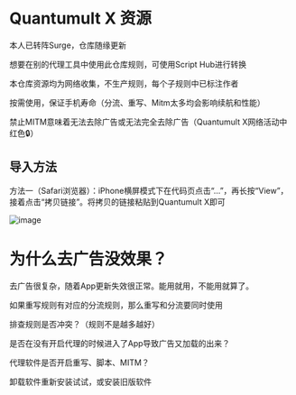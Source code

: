 # Quantumult X 资源
本人已转阵Surge，仓库随缘更新

想要在别的代理工具中使用此仓库规则，可使用Script Hub进行转换

本仓库资源均为网络收集，不生产规则，每个子规则中已标注作者

按需使用，保证手机寿命（分流、重写、Mitm太多均会影响续航和性能）

禁止MITM意味着无法去除广告或无法完全去除广告（Quantumult X网络活动中红色🔒）

## 导入方法

方法一（Safari浏览器）：iPhone横屏模式下在代码页点击“...”，再长按“View”，接着点击“拷贝链接”。将拷贝的链接粘贴到Quantumult X即可

![image](https://github.com/Du23456/Quantumult-X/assets/127875782/6ab12c3b-7105-4722-9ee6-32e3a9e18812)

# 为什么去广告没效果？
去广告很复杂，随着App更新失效很正常。能用就用，不能用就算了。

如果重写规则有对应的分流规则，那么重写和分流要同时使用

排查规则是否冲突？（规则不是越多越好）

是否在没有开启代理的时候进入了App导致广告又加载的出来？

代理软件是否开启重写、脚本、MITM？

卸载软件重新安装试试，或安装旧版软件